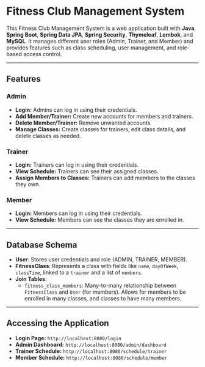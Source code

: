 # Fitness Club Management System

This Fitness Club Management System is a web application built with **Java**, **Spring Boot**, **Spring Data JPA**, **Spring Security**, **Thymeleaf**, **Lombok**, and **MySQL**. It manages different user roles (Admin, Trainer, and Member) and provides features such as class scheduling, user management, and role-based access control.

---
## Features

### Admin
- **Login:** Admins can log in using their credentials.
- **Add Member/Trainer:** Create new accounts for members and trainers.
- **Delete Member/Trainer:** Remove unwanted accounts.
- **Manage Classes:** Create classes for trainers, edit class details, and delete classes as needed.

### Trainer
- **Login:** Trainers can log in using their credentials.
- **View Schedule:** Trainers can see their assigned classes.
- **Assign Members to Classes:** Trainers can add members to the classes they own.

### Member
- **Login:** Members can log in using their credentials.
- **View Schedule:** Members can see the classes they are enrolled in.

---
## Database Schema

- **User**: Stores user credentials and role (ADMIN, TRAINER, MEMBER).
- **FitnessClass**: Represents a class with fields like `name`, `dayOfWeek`, `classTime`, linked to a `trainer` and a list of `members`.
- **Join Tables**:
    - `fitness_class_members`: Many-to-many relationship between `FitnessClass` and `User` (for members). Allows for members to be enrolled in many classes, and classes to have many members.

---
## Accessing the Application
- **Login Page:** ```http://localhost:8080/login```
- **Admin Dashboard:** ```http://localhost:8080/admin/dashboard```
- **Trainer Schedule:** ```http://localhost:8080/schedule/trainer```
- **Member Schedule:** ```http://localhost:8080/schedule/member```
